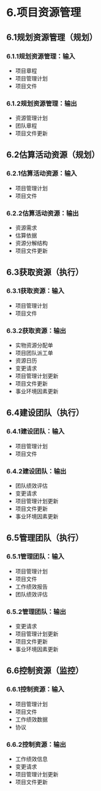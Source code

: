 # 6.项目资源管理

## 6.1规划资源管理（规划）

### 6.1.1规划资源管理：输入

- 项目章程
- 项目管理计划
- 项目文件

### 6.1.2规划资源管理：输出

- 资源管理计划
- 团队章程
- 项目文件更新

## 6.2估算活动资源（规划）

### 6.2.1估算活动资源：输入

- 项目管理计划
- 项目文件

### 6.2.2估算活动资源：输出

- 资源需求
- 估算依据
- 资源分解结构
- 项目文件更新

## 6.3获取资源（执行）

### 6.3.1获取资源：输入

- 项目管理计划
- 项目文件

### 6.3.2获取资源：输出

- 实物资源分配单
- 项目团队派工单
- 资源日历
- 变更请求
- 项目管理计划更新
- 项目文件更新
- 事业环境因素更新

## 6.4建设团队（执行）

### 6.4.1建设团队：输入

- 项目管理计划
- 项目文件

### 6.4.2建设团队：输出

- 团队绩效评估
- 变更请求
- 项目管理计划更新
- 项目文件更新
- 事业环境因素更新

## 6.5管理团队（执行）

### 6.5.1管理团队：输入

- 项目管理计划
- 项目文件
- 工作绩效报告
- 团队绩效评估

### 6.5.2管理团队：输出

- 变更请求
- 项目管理计划更新
- 项目文件更新
- 事业环境因素更新

## 6.6控制资源（监控）

### 6.6.1控制资源：输入

- 项目管理计划
- 项目文件
- 工作绩效数据
- 协议

### 6.6.2控制资源：输出

- 工作绩效信息
- 变更请求
- 项目管理计划更新
- 项目文件更新  
